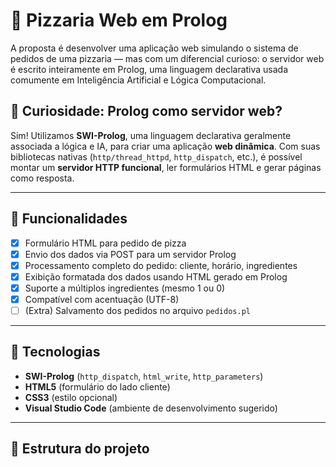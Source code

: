 # 🍕 Pizzaria Web em Prolog
A proposta é desenvolver uma aplicação web simulando o sistema de pedidos de uma pizzaria — mas com um diferencial curioso: o servidor web é escrito inteiramente em Prolog, uma linguagem declarativa usada comumente em Inteligência Artificial e Lógica Computacional.
 
## 🧠 Curiosidade: Prolog como servidor web?

Sim! Utilizamos **SWI-Prolog**, uma linguagem declarativa geralmente associada a lógica e IA, para criar uma aplicação **web dinâmica**. Com suas bibliotecas nativas (`http/thread_httpd`, `http_dispatch`, etc.), é possível montar um **servidor HTTP funcional**, ler formulários HTML e gerar páginas como resposta.

---

## 🚀 Funcionalidades

- [x] Formulário HTML para pedido de pizza
- [x] Envio dos dados via POST para um servidor Prolog
- [x] Processamento completo do pedido: cliente, horário, ingredientes
- [x] Exibição formatada dos dados usando HTML gerado em Prolog
- [x] Suporte a múltiplos ingredientes (mesmo 1 ou 0)
- [x] Compatível com acentuação (UTF-8)
- [ ] (Extra) Salvamento dos pedidos no arquivo `pedidos.pl`

---

## 🧩 Tecnologias

- **SWI-Prolog** (`http_dispatch`, `html_write`, `http_parameters`)
- **HTML5** (formulário do lado cliente)
- **CSS3** (estilo opcional)
- **Visual Studio Code** (ambiente de desenvolvimento sugerido)

---

## 📁 Estrutura do projeto

